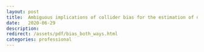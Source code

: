 ```yaml
---
layout: post
title:  Ambiguous implications of collider bias for the estimation of discrimination
date:   2020-06-29  
description:  
redirect: /assets/pdf/bias_both_ways.html
categories: professional
---
```



